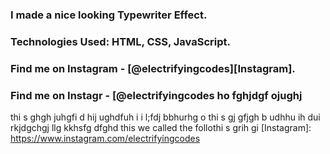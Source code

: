 ### I made a nice looking Typewriter Effect.

### Technologies Used: HTML, CSS, JavaScript.

### Find me on Instagram - [@electrifyingcodes][Instagram].
### Find me on Instagr - [@electrifyingcodes   ho fghjdgf  ojughj 
 
thi s ghgh juhgfi d hij  ughdfuh i i l;fdj bbhurhg  o thi s gj  gfjgh b  udhhu ih dui rkjdgchgj llg kkhsfg   dfghd this we called the follothi s grih  gi
[Instagram]: https://www.instagram.com/electrifyingcodes 